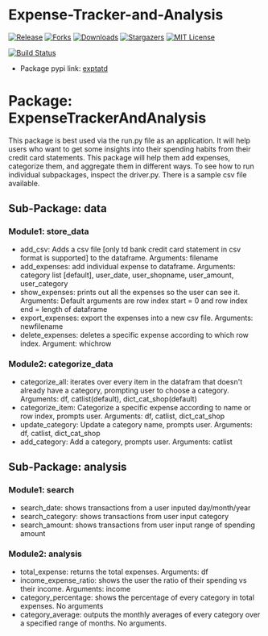 # Expense-Tracker-and-Analysis

[![Release][release-shield]][release-url]
[![Forks][forks-shield]][forks-url]
[![Downloads][downloads-shield]][downloads-url]
[![Stargazers][stars-shield]][stars-url]
[![MIT License][license-shield]][license-url]

<!-- MARKDOWN LINKS & IMAGES -->
[release-shield]: https://img.shields.io/github/v/release/sahaavi/Expense-Tracker-and-Analysis.svg?style=flat-square
[release-url]: https://github.com/sahaavi/Expense-Tracker-and-Analysis/releases
[forks-shield]: https://img.shields.io/github/forks/sahaavi/Expense-Tracker-and-Analysis.svg?style=flat-square
[forks-url]: https://github.com/sahaavi/Expense-Tracker-and-Analysis/network/members
[downloads-shield]: https://img.shields.io/github/downloads/sahaavi/Expense-Tracker-and-Analysis/total.svg?style=flat-square
[downloads-url]: https://github.com/sahaavi/Expense-Tracker-and-Analysis
[stars-shield]: https://img.shields.io/github/stars/sahaavi/Expense-Tracker-and-Analysis.svg?style=flat-square
[stars-url]: https://github.com/sahaavi/Expense-Tracker-and-Analysis/stargazers
[license-shield]: https://img.shields.io/github/license/sahaavi/Expense-Tracker-and-Analysis.svg?style=flat-square
[license-url]: https://github.com/sahaavi/Expense-Tracker-and-Analysis/blob/master/LICENSE

[![Build Status](https://app.travis-ci.com/sahaavi/Expense-Tracker-and-Analysis.svg?branch=main)](https://app.travis-ci.com/sahaavi/Expense-Tracker-and-Analysis)


- Package pypi link: [exptatd]

[exptatd]: https://pypi.org/project/exptatd/

# Package: ExpenseTrackerAndAnalysis 

This package is best used via the run.py file as an application. It will help users who want to get some insights into their spending habits from their credit card statements. This package will help them add expenses, categorize them, and aggregate them in different ways. To see how to run individual subpackages, inspect the driver.py. There is a sample csv file available. 

## Sub-Package: data

### Module1: store_data

- add_csv: Adds a csv file [only td bank credit card statement in csv format is supported] to the dataframe. Arguments: filename
- add_expenses: add individual expense to dataframe. Arguments: category list [default], user_date, user_shopname, user_amount, user_category
- show_expenses: prints out all the expenses so the user can see it. Arguments: Default arguments are row index start = 0 and row index end = length of dataframe
- export_expenses: export the expenses into a new csv file. Arguments: newfilename
- delete_expenses: deletes a specific expense according to which row index. Argument: whichrow

### Module2: categorize_data

- categorize_all: iterates over every item in the datafram that doesn't already have a category, prompting user to choose a category. Arguments: df, catlist(default), dict_cat_shop(default)
- categorize_item: Categorize a specific expense according to name or row index, prompts user. Arguments: df, catlist, dict_cat_shop
- update_category: Update a category name, prompts user. Arguments: df, catlist, dict_cat_shop
- add_category: Add a category, prompts user. Arguments: catlist

## Sub-Package: analysis

### Module1: search

- search_date: shows transactions from a user inputed day/month/year
- search_category: shows transactions from user input category
- search_amount: shows transactions from user input range of spending amount

### Module2: analysis

- total_expense: returns the total expenses. Arguments: df
- income_expense_ratio: shows the user the ratio of their spending vs their income. Arguments: income
- category_percentage: shows the percentage of every category in total expenses. No arguments
- category_average: outputs the monthly averages of every category over a specified range of months. No arguments.


